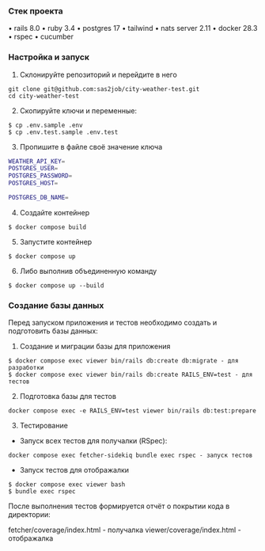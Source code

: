 ### Стек проекта

• rails 8.0
• ruby 3.4
• postgres 17
• tailwind
• nats server 2.11
• docker 28.3
• rspec
• cucumber

### Настройка и запуск
1. Склонируйте репозиторий и перейдите в него 
```console
git clone git@github.com:sas2job/city-weather-test.git
cd city-weather-test
```
2. Скопируйте ключи и переменные:
```console
$ cp .env.sample .env
$ cp .env.test.sample .env.test
```
3. Пропишите в файле своё значение ключа
```bash
WEATHER_API_KEY=
POSTGRES_USER=
POSTGRES_PASSWORD=
POSTGRES_HOST=

POSTGRES_DB_NAME=
```
4. Создайте контейнер
```console
$ docker compose build
```
5. Запустите контейнер
```console
$ docker compose up
```
6. Либо выполнив объединенную команду
```console
$ docker compose up --build
```

### Создание базы данных

Перед запуском приложения и тестов необходимо создать и подготовить базы данных:

1. Создание и миграции базы для приложения
```console
$ docker compose exec viewer bin/rails db:create db:migrate - для разработки
$ docker compose exec viewer bin/rails db:create RAILS_ENV=test - для тестов
```
2. Подготовка базы для тестов
```console
docker compose exec -e RAILS_ENV=test viewer bin/rails db:test:prepare
```
3. Тестирование
- Запуск всех тестов для получалки (RSpec):
```console
docker compose exec fetcher-sidekiq bundle exec rspec - запуск тестов
```
- Запуск тестов для отображалки
```console
$ docker compose exec viewer bash
$ bundle exec rspec
```
После выполнения тестов формируется отчёт о покрытии кода в директории:

fetcher/coverage/index.html - получалка
viewer/coverage/index.html - отображалка